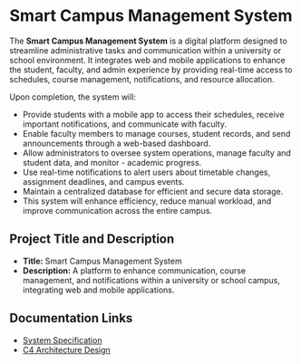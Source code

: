 # Smart Campus Management System

The **Smart Campus Management System** is a digital platform designed to streamline administrative tasks and communication within a university or school environment. It integrates web and mobile applications to enhance the student, faculty, and admin experience by providing real-time access to schedules, course management, notifications, and resource allocation.

Upon completion, the system will:
- Provide students with a mobile app to access their schedules, receive important notifications, and communicate with faculty.  
- Enable faculty members to manage courses, student records, and send announcements through a web-based dashboard.  
- Allow administrators to oversee system operations, manage faculty and student data, and monitor - academic progress.  
- Use real-time notifications to alert users about timetable changes, assignment deadlines, and campus events.  
- Maintain a centralized database for efficient and secure data storage.  
- This system will enhance efficiency, reduce manual workload, and improve communication across the entire campus.

## Project Title and Description
- **Title:** Smart Campus Management System
- **Description:** A platform to enhance communication, course management, and notifications within a university or school campus, integrating web and mobile applications.

## Documentation Links
- [System Specification](Specification.md)
- [C4 Architecture Design](Architecture.md)
